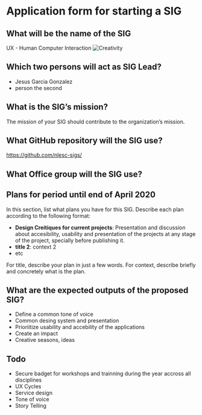 # Application form for starting a SIG


## What will be the name of the SIG
UX - Human Computer Interaction
![Creativity](https://positivepsychology.com/wp-content/uploads/boost-your-creativity.jpg "Creativity")

## Which two persons will act as SIG Lead?
<!--  help text goes here  -->
- Jesus Garcia Gonzalez
- person the second

## What is the SIG’s mission?
<!--  help text goes here  -->
The mission of your SIG should contribute to the organization’s mission.

## What GitHub repository will the SIG use?
<!--  help text goes here  -->
https://github.com/nlesc-sigs/<some-repo>

## What Office group will the SIG use?
<!--  help text goes here  -->

## Plans for period until end of April 2020
<!--  help text goes here  -->
In this section, list what plans you have for this SIG. Describe each plan according to the following format: 

- **Design Creitiques for current projects**: Presentation and discussion about accesibility, usability and presentation of the projects at any stage of the project, specially before publishing it. 
- **title 2**: context 2
- etc

For title, describe your plan in just a few words. For context, describe briefly and concretely what is the plan.

## What are the expected outputs of the proposed SIG?
- Define a common tone of voice
- Common desing system and presentation
- Prioriitize usability and accebility of the applications
- Create an impact
- Creative seasons, ideas

## Todo
- Secure badget for workshops and trainning during the year accross all disciplines
- UX Cycles
- Service design
- Tone of voice
- Story Telling


